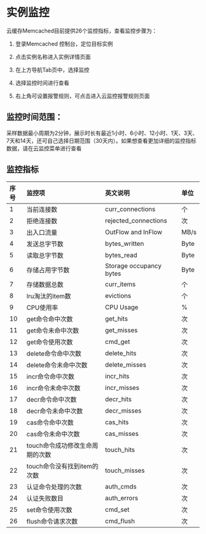 # 实例监控
云缓存Memcached目前提供26个监控指标，查看监控步骤为：

1. 登录Memcached 控制台，定位目标实例

2. 点击实例名称进入实例详情页面

3. 在上方导航Tab页中，选择监控

4. 选择监控时间进行查看

5. 右上角可设置报警规则，可点击进入云监控报警规则页面

## 监控时间范围：
采样数据最小周期为2分钟，展示时长有最近1小时、6小时、12小时、1天、3天、7天和14天，还可自己选择日期范围（30天内）。如果想查看更加详细的监控指标数据，请在云监控菜单进行查看

## 监控指标
序号|监控项|英文说明|单位
:---|:--|:--|:---
1|当前连接数|	curr_connections|	个
2	|拒绝连接数	|rejected_connections	|次
3|	出入口流量|	OutFlow and InFlow	|MB/s
4|	发送总字节数|	bytes_written	|Byte
5	|读取总字节数	|bytes_read	|Byte
6	|存储占用字节数|	Storage occupancy bytes|	Byte
7	|存储数据总数	|curr_items	|个
8	|lru淘汰的item数|	evictions	|个
9	|CPU使用率	|CPU Usage|	%
10|	get命令命中次数|	get_hits|	次
11	|get命令未命中次数|	get_misses	|次
12|	get命令使用次数|	cmd_get|	次
13	|delete命令命中次数	|delete_hits|次
14|	delete命令未命中次数	|delete_misses|	次
15	|incr命令命中次数	|incr_hits	|次
16|	incr命令未命中次数	|incr_misses	|次
17	|decr命令命中次数|	decr_hits	|次
18|	decr命令未命中次数|	decr_misses	|次
19|	cas命令命中次数|	cas_hits	|次
20	|cas命令未命中次数|	cas_misses	|次
21|	touch命令成功修改生命周期的次数|	touch_hits|	次
22	|touch命令没有找到item的次数|	touch_misses	|次
23|	认证命令处理的次数|	auth_cmds|	次
24|	认证失败数目	|auth_errors	|次
25|	set命令使用次数|	cmd_set	|次
26	|flush命令请求次数|	cmd_flush	|次
